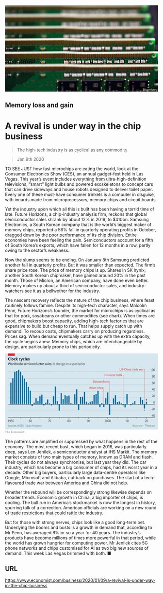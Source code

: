 ![](./images/20200111_WBP503.jpg)

## Memory loss and gain

# A revival is under way in the chip business

> The high-tech industry is as cyclical as any commodity

> Jan 9th 2020

TO SEE JUST how fast microchips are eating the world, look at the Consumer Electronics Show (CES), an annual gadget-fest held in Las Vegas. This year’s event includes everything from ultra-high-definition televisions, “smart” light bulbs and powered exoskeletons to concept cars that can drive sideways and house robots designed to deliver toilet paper. Every one of these must-have consumer trinkets is a computer in disguise, with innards made from microprocessors, memory chips and circuit boards.

Yet the industry upon which all this is built has been having a torrid time of late. Future Horizons, a chip-industry analysis firm, reckons that global semiconductor sales shrank by about 12% in 2019, to $410bn. Samsung Electronics, a South Korean company that is the world’s biggest maker of memory chips, reported a 56% fall in quarterly operating profits in October, dragged down by the poor performance of its chip division. Entire economies have been feeling the pain. Semiconductors account for a fifth of South Korea’s exports, which have fallen for 12 months in a row, partly owing to the sector’s weakness.

Now the slump seems to be ending. On January 8th Samsung predicted another fall in quarterly profits. But it was smaller than expected. The firm’s share price rose. The price of memory chips is up. Shares in SK hynix, another South Korean chipmaker, have gained around 20% in the past month. Those of Micron, an American company, have done even better. Memory makes up about a third of semiconductor sales, and industry-watchers see it as a bellwether for the industry.

The nascent recovery reflects the nature of the chip business, where feast routinely follows famine. Despite its high-tech character, says Malcolm Penn, Future Horizons’s founder, the market for microchips is as cyclical as that for pork, soyabeans or other commodities (see chart). When times are good, chipmakers boost capacity, adding high-tech factories that are expensive to build but cheap to run. That helps supply catch up with demand. To recoup costs, chipmakers carry on producing regardless. Prices sag. When demand eventually catches up with the extra capacity, the cycle begins anew. Memory chips, which are interchangeable by design, are particularly prone to this periodicity.



![](./images/20200111_WBC262.png)

The patterns are amplified or suppressed by what happens in the rest of the economy. The most recent bust, which began in 2018, was particularly deep, says Len Jenilek, a semiconductor analyst at IHS Markit. The memory market consists of two main types of memory, known as DRAM and flash. Their cycles do not always synchronise, but last year they did. The car industry, which has become a big consumer of chips, had its worst year in a decade. Other big buyers, particularly large data-centre operators like Google, Microsoft and Alibaba, cut back on purchases. The start of a tech-flavoured trade war between America and China did not help.

Whether the rebound will be correspondingly strong likewise depends on broader trends. Economic growth in China, a big importer of chips, is cooling. The bull run in America’s stockmarket is now the longest in history, spurring talk of a correction. American officials are working on a new round of trade restrictions that could rattle the industry.

But for those with strong nerves, chips look like a good long-term bet. Underlying the booms and busts is a growth in demand that, according to Mr Penn, has averaged 8% or so a year for 40 years. The industry’s products have become millions of times more powerful in that period, while the world has grown hungrier for computing power. Mr Jenilek cites 5G phone networks and chips customised for AI as two big new sources of demand. This week Las Vegas brimmed with both. ■

## URL

https://www.economist.com/business/2020/01/09/a-revival-is-under-way-in-the-chip-business
